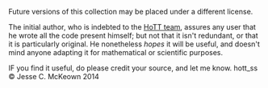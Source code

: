Future versions of this collection may be placed under a different license.

The initial author, who is indebted to the [HoTT team](https://github.com/HoTT/HoTT), assures any user that he wrote
all the code present himself; but not that it isn't redundant, or that it is particularly original.  He nonetheless
*hopes* it will be useful, and doesn't mind anyone adapting it for mathematical or scientific purposes.

IF you find it useful, do please credit your source, and let me know.
hott_ss © Jesse C. McKeown 2014
